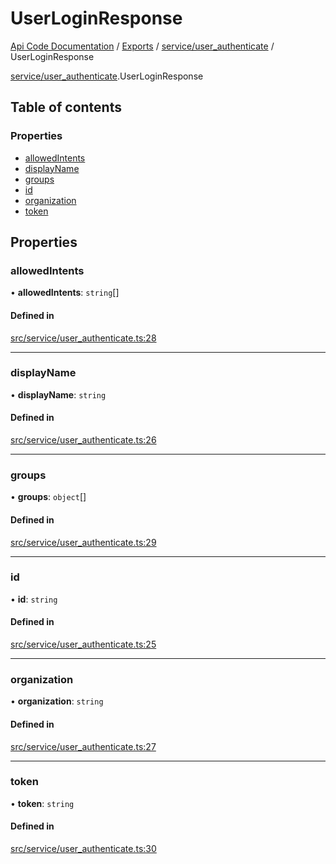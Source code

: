 # UserLoginResponse
 
[Api Code Documentation](../README.md) / [Exports](../modules.md) / [service/user\_authenticate](../modules/service_user_authenticate.md) / UserLoginResponse

[service/user\_authenticate](../modules/service_user_authenticate.md).UserLoginResponse

## Table of contents

### Properties

- [allowedIntents](service_user_authenticate.UserLoginResponse.md#allowedintents)
- [displayName](service_user_authenticate.UserLoginResponse.md#displayname)
- [groups](service_user_authenticate.UserLoginResponse.md#groups)
- [id](service_user_authenticate.UserLoginResponse.md#id)
- [organization](service_user_authenticate.UserLoginResponse.md#organization)
- [token](service_user_authenticate.UserLoginResponse.md#token)

## Properties

### allowedIntents

• **allowedIntents**: `string`[]

#### Defined in

[src/service/user_authenticate.ts:28](https://github.com/openkfw/TruBudget/blob/26ade46/api/src/service/user_authenticate.ts#L28)

___

### displayName

• **displayName**: `string`

#### Defined in

[src/service/user_authenticate.ts:26](https://github.com/openkfw/TruBudget/blob/26ade46/api/src/service/user_authenticate.ts#L26)

___

### groups

• **groups**: `object`[]

#### Defined in

[src/service/user_authenticate.ts:29](https://github.com/openkfw/TruBudget/blob/26ade46/api/src/service/user_authenticate.ts#L29)

___

### id

• **id**: `string`

#### Defined in

[src/service/user_authenticate.ts:25](https://github.com/openkfw/TruBudget/blob/26ade46/api/src/service/user_authenticate.ts#L25)

___

### organization

• **organization**: `string`

#### Defined in

[src/service/user_authenticate.ts:27](https://github.com/openkfw/TruBudget/blob/26ade46/api/src/service/user_authenticate.ts#L27)

___

### token

• **token**: `string`

#### Defined in

[src/service/user_authenticate.ts:30](https://github.com/openkfw/TruBudget/blob/26ade46/api/src/service/user_authenticate.ts#L30)

